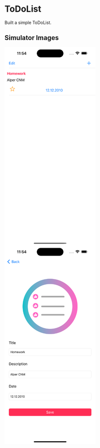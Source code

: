 # ToDoList
Built a simple ToDoList.

## Simulator Images

<p><img align="left" src="https://github.com/cnmalper/ToDoList/blob/main/Simulator%20Screen%20Shot%20-%20iPhone%2014%20Pro%20Max%20-%202023-01-11%20at%2023.54.34.png" width="300" height="650"/></p>

<p><img align="center" src="https://github.com/cnmalper/ToDoList/blob/main/Simulator%20Screen%20Shot%20-%20iPhone%2014%20Pro%20Max%20-%202023-01-11%20at%2023.54.46.png" width="300" height="650"/></p>

